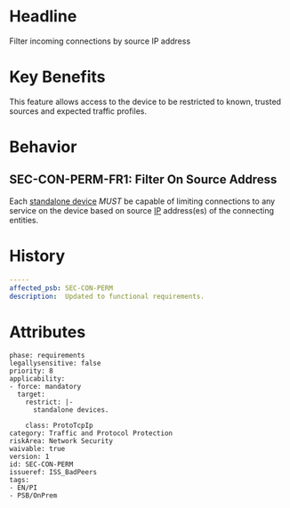 # Headline

Filter incoming connections by source IP address

# Key Benefits

This feature allows access to the device to be restricted to known,
trusted sources and expected traffic profiles.

# Behavior

## SEC-CON-PERM-FR1: Filter On Source Address

Each [standalone device](#DEF_StandaloneDevice) _MUST_ be capable of
limiting connections to any service on the device based on source
[IP](#DEF_IP) address(es) of the connecting entities.

# History

```yaml
-----
affected_psb: SEC-CON-PERM
description:  Updated to functional requirements. 

```

# Attributes

    phase: requirements
    legallysensitive: false
    priority: 8
    applicability:
    - force: mandatory
      target:
        restrict: |-
          standalone devices.

        class: ProtoTcpIp
    category: Traffic and Protocol Protection
    riskArea: Network Security
    waivable: true
    version: 1
    id: SEC-CON-PERM
    issueref: ISS_BadPeers
    tags:
    - EN/PI
    - PSB/OnPrem
